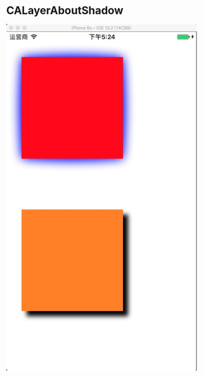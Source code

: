 # CALayerAboutShadow

![image](https://github.com/xihelaobo/CALayerAboutShadow/blob/master/BE699F99-6373-4A3F-83A1-7E5BABA5F192.png)
